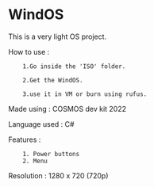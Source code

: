 # WindOS
This is a very light OS project.

How to use : 

        1.Go inside the 'ISO' folder.
  
        2.Get the WindOS.
  
        3.use it in VM or burn using rufus.
 
Made using : COSMOS dev kit 2022

Language used : C#

Features : 

        1. Power buttons
        2. Menu


Resolution : 1280 x 720 (720p)
